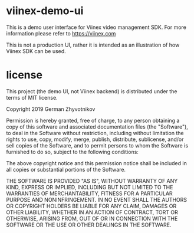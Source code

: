 # viinex-demo-ui

This is a demo user interface for Viinex video management SDK. For more information please refer to https://viinex.com

This is not a production UI, rather it is intended as an illustration of how Viinex SDK can be used.

# license 
This project (the demo UI, not Viinex backend) is distributed under the terms of MIT license.

Copyright 2019 German Zhyvotnikov

Permission is hereby granted, free of charge, to any person obtaining a copy of this software and associated documentation files (the "Software"), to deal in the Software without restriction, including without limitation the rights to use, copy, modify, merge, publish, distribute, sublicense, and/or sell copies of the Software, and to permit persons to whom the Software is furnished to do so, subject to the following conditions:

The above copyright notice and this permission notice shall be included in all copies or substantial portions of the Software.

THE SOFTWARE IS PROVIDED "AS IS", WITHOUT WARRANTY OF ANY KIND, EXPRESS OR IMPLIED, INCLUDING BUT NOT LIMITED TO THE WARRANTIES OF MERCHANTABILITY, FITNESS FOR A PARTICULAR PURPOSE AND NONINFRINGEMENT. IN NO EVENT SHALL THE AUTHORS OR COPYRIGHT HOLDERS BE LIABLE FOR ANY CLAIM, DAMAGES OR OTHER LIABILITY, WHETHER IN AN ACTION OF CONTRACT, TORT OR OTHERWISE, ARISING FROM, OUT OF OR IN CONNECTION WITH THE SOFTWARE OR THE USE OR OTHER DEALINGS IN THE SOFTWARE.
